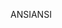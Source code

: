 <span data-ttu-id="e60e3-101">ANSI</span><span class="sxs-lookup"><span data-stu-id="e60e3-101">ANSI</span></span>